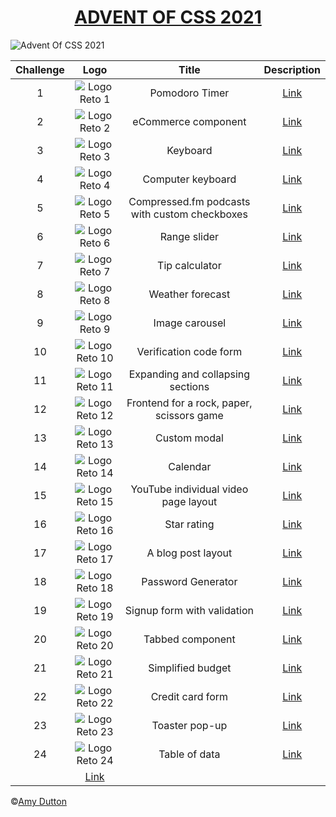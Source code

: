 <h1 style="text-align: center;">
    <a href="https://www.adventofcss.com/">ADVENT OF CSS 2021</a>
</h1>

![Advent Of CSS 2021](https://github.com/codigocaballer/adventofcss-2021/blob/master/static/cover.jpeg)

| Challenge |                                            Logo                                               |                       Title                               |                    Description                                                                   |
|:---------:|:---------------------------------------------------------------------------------------------:|:---------------------------------------------------------:|:------------------------------------------------------------------------------------------------:|
|     1     |  ![Logo Reto 1](https://github.com/codigocaballer/adventofcss-2021/blob/master/static/1.png)  |        Pomodoro Timer                                     | [Link](https://github.com/codigocaballer/adventofcss-2021/blob/master/src/challenge1/README.md)  | 
|     2     |  ![Logo Reto 2](https://github.com/codigocaballer/adventofcss-2021/blob/master/static/2.png)  |        eCommerce component                                | [Link](https://github.com/codigocaballer/adventofcss-2021/blob/master/src/challenge2/README.md)  |
|     3     |  ![Logo Reto 3](https://github.com/codigocaballer/adventofcss-2021/blob/master/static/3.png)  |        Keyboard                                           | [Link](https://github.com/codigocaballer/adventofcss-2021/blob/master/src/challenge3/README.md)  |
|     4     |  ![Logo Reto 4](https://github.com/codigocaballer/adventofcss-2021/blob/master/static/4.png)  |        Computer keyboard                                  | [Link](https://github.com/codigocaballer/adventofcss-2021/blob/master/src/challenge4/README.md)  |
|     5     |  ![Logo Reto 5](https://github.com/codigocaballer/adventofcss-2021/blob/master/static/5.png)  |        Compressed.fm podcasts with custom checkboxes      | [Link](https://github.com/codigocaballer/adventofcss-2021/blob/master/src/challenge5/README.md)  |
|     6     |  ![Logo Reto 6](https://github.com/codigocaballer/adventofcss-2021/blob/master/static/6.png)  |        Range slider                                       | [Link](https://github.com/codigocaballer/adventofcss-2021/blob/master/src/challenge6/README.md)  |
|     7     |  ![Logo Reto 7](https://github.com/codigocaballer/adventofcss-2021/blob/master/static/7.png)  |        Tip calculator                                     | [Link](https://github.com/codigocaballer/adventofcss-2021/blob/master/src/challenge7/README.md)  |
|     8     |  ![Logo Reto 8](https://github.com/codigocaballer/adventofcss-2021/blob/master/static/8.png)  |        Weather forecast                                   | [Link](https://github.com/codigocaballer/adventofcss-2021/blob/master/src/challenge8/README.md)  |
|     9     |  ![Logo Reto 9](https://github.com/codigocaballer/adventofcss-2021/blob/master/static/9.png)  |        Image carousel                                     | [Link](https://github.com/codigocaballer/adventofcss-2021/blob/master/src/challenge9/README.md)  |
|    10     | ![Logo Reto 10](https://github.com/codigocaballer/adventofcss-2021/blob/master/static/10.png) |        Verification code form                             | [Link](https://github.com/codigocaballer/adventofcss-2021/blob/master/src/challenge10/README.md) |
|    11     | ![Logo Reto 11](https://github.com/codigocaballer/adventofcss-2021/blob/master/static/11.png) |        Expanding and collapsing sections                  | [Link](https://github.com/codigocaballer/adventofcss-2021/blob/master/src/challenge11/README.md) |
|    12     | ![Logo Reto 12](https://github.com/codigocaballer/adventofcss-2021/blob/master/static/12.png) |        Frontend for a rock, paper, scissors game          | [Link](https://github.com/codigocaballer/adventofcss-2021/blob/master/src/challenge12/README.md) |
|    13     | ![Logo Reto 13](https://github.com/codigocaballer/adventofcss-2021/blob/master/static/13.png) |        Custom modal                                       | [Link](https://github.com/codigocaballer/adventofcss-2021/blob/master/src/challenge13/README.md) |
|    14     | ![Logo Reto 14](https://github.com/codigocaballer/adventofcss-2021/blob/master/static/14.png) |        Calendar                                           | [Link](https://github.com/codigocaballer/adventofcss-2021/blob/master/src/challenge14/README.md) |
|    15     | ![Logo Reto 15](https://github.com/codigocaballer/adventofcss-2021/blob/master/static/15.png) |        YouTube individual video page layout               | [Link](https://github.com/codigocaballer/adventofcss-2021/blob/master/src/challenge15/README.md) |
|    16     | ![Logo Reto 16](https://github.com/codigocaballer/adventofcss-2021/blob/master/static/16.png) |        Star rating                                        | [Link](https://github.com/codigocaballer/adventofcss-2021/blob/master/src/challenge16/README.md) |
|    17     | ![Logo Reto 17](https://github.com/codigocaballer/adventofcss-2021/blob/master/static/17.png) |        A blog post layout                                 | [Link](https://github.com/codigocaballer/adventofcss-2021/blob/master/src/challenge17/README.md) |
|    18     | ![Logo Reto 18](https://github.com/codigocaballer/adventofcss-2021/blob/master/static/18.png) |        Password Generator                                 | [Link](https://github.com/codigocaballer/adventofcss-2021/blob/master/src/challenge18/README.md) |
|    19     | ![Logo Reto 19](https://github.com/codigocaballer/adventofcss-2021/blob/master/static/19.png) |        Signup form with validation                        | [Link](https://github.com/codigocaballer/adventofcss-2021/blob/master/src/challenge19/README.md) |
|    20     | ![Logo Reto 20](https://github.com/codigocaballer/adventofcss-2021/blob/master/static/20.png) |        Tabbed component                                   | [Link](https://github.com/codigocaballer/adventofcss-2021/blob/master/src/challenge20/README.md) |
|    21     | ![Logo Reto 21](https://github.com/codigocaballer/adventofcss-2021/blob/master/static/21.png) |        Simplified budget                                  | [Link](https://github.com/codigocaballer/adventofcss-2021/blob/master/src/challenge21/README.md) |
|    22     | ![Logo Reto 22](https://github.com/codigocaballer/adventofcss-2021/blob/master/static/22.png) |        Credit card form                                   | [Link](https://github.com/codigocaballer/adventofcss-2021/blob/master/src/challenge22/README.md) |
|    23     | ![Logo Reto 23](https://github.com/codigocaballer/adventofcss-2021/blob/master/static/23.png) |        Toaster pop-up                                     | [Link](https://github.com/codigocaballer/adventofcss-2021/blob/master/src/challenge23/README.md) |
|    24     | ![Logo Reto 24](https://github.com/codigocaballer/adventofcss-2021/blob/master/static/24.png) |        Table of data                                      | [Link](https://github.com/codigocaballer/adventofcss-2021/blob/master/src/challenge24/README.md) |
                                                                                                                                                                        | [Link](https://github.com/codigocaballer/adventofcss-2021/blob/master/src/challenge1/README.md)  |

©[Amy Dutton](https://twitter.com/selfteachme)

